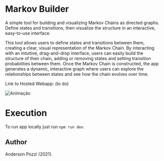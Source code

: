 # Markov Builder

A simple tool for building and visualizing Markov Chains as directed graphs. 
Define states and transitions, then visualize the structure in an interactive, easy-to-use interface.

This tool allows users to define states and transitions between them, creating a clear, visual representation of the Markov Chain. By interacting with an intuitive, drag-and-drop interface, users can easily build the structure of their chain, adding or removing states and setting transition probabilities between them. Once the Markov Chain is constructed, the app generates a dynamic, interactive graph where users can explore the relationships between states and see how the chain evolves over time.

Link to Hosted Webapp: (to do)

![Animação](https://github.com/user-attachments/assets/507e0d6b-2f91-442f-a6e9-4d863371e82a)

# Execution

To run app locally just run `npm run dev`.

## Author

Anderson Pozzi (2021).

